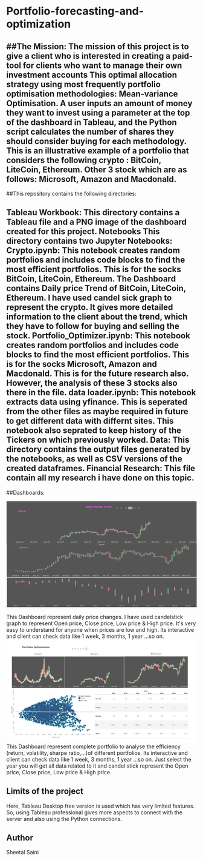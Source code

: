 # Portfolio-forecasting-and-optimization
##The Mission:
The mission of this project is to give a client who is interested in creating a paid-tool for clients who want to manage their own investment accounts
This optimal allocation strategy using most frequently portfolio optimisation methodologies: Mean-variance Optimisation. A user inputs an amount of money they want to invest using a parameter at the top of the dashboard in Tableau, and the Python script calculates the number of shares they should consider buying for each methodology. This is an illustrative example of a portfolio that considers the following crypto  : BitCoin, LiteCoin, Ethereum.
Other 3 stock which are as follows: Microsoft, Amazon and Macdonald.
---------------------------------------------------------------------------------------------------------------------
##This repository contains the following directories:

Tableau Workbook: This directory contains a Tableau file and a PNG image of the dashboard created for this project.
Notebooks This directory contains two Jupyter Notebooks:
Crypto.ipynb: This notebook creates random portfolios and includes code blocks to find the most efficient portfolios. This is for the socks BitCoin, LiteCoin, Ethereum.
              The Dashboard contains Daily price Trend of BitCoin, LiteCoin, Ethereum. I have used candel sick graph to represent the crypto. It gives more detailed 
              information to the client about the trend, which they have to follow for buying and selling the stock.
Portfolio_Optimizer.ipynb: This notebook creates random portfolios and includes code blocks to find the most efficient portfolios. This is for the socks  Microsoft, Amazon and Macdonald. This is for the future research also. However, the analysis of these 3 stocks also there in the file.
data loader.ipynb: This notebook extracts data using yfinance. This is seperated from the other files as maybe required in future to get different data with differnt sites. This notebook also seprated to keep history of the Tickers on which previously worked.
Data: This directory contains the output files generated by the notebooks, as well as CSV versions of the created dataframes.
Financial Research: This file contain all my research i have done on this topic.
---------------------------------------------------------------------------------------------------------------------
##Dashboards:

![Dashboard](https://github.com/sainisheetal/Portfolio-forecasting-and-optimization/blob/main/profile_optimizer/Tableau%20Workbook/Dashboard.png)

This Dashboard represent daily price changes. I have used candelstick graph to represent Open price, Close price, Low price & High price. It's very easy to 
understand for anyone when prices are low and high. Its interactive and client can check data like 1 week, 3 months, 1 year ...so on.
![Dashboard](https://github.com/sainisheetal/Portfolio-forecasting-and-optimization/blob/main/profile_optimizer/Tableau%20Workbook/Dashboard_portfolio%20optimization.png)
This Dashboard represent complete portfolio to analyse the efficiency (return, volatility, sharpe ratio,...)of different portfolios. Its interactive and client can check data like 1 week, 3 months, 1 year ...so on. Just select the year you will get all data related to it and candel stick represent the Open price, Close price, Low price & High price.

Limits of the project
--------------------------------------------------------------------------------------------------------------------------------------------------
Here, Tableau Desktop free version is used which has very limited features. So, using Tableau professional gives more aspects to connect with the
server and also using the Python connections.

Author
--------------------------------------------------------------------------------------------------------------------------------------------------
Sheetal Saini

